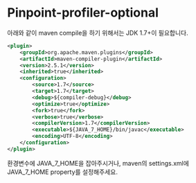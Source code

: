 Pinpoint-profiler-optional
=========

아래와 같이 maven compile을 하기 위해서는 JDK 1.7+이 필요합니다.
```xml
<plugin>
    <groupId>org.apache.maven.plugins</groupId>
    <artifactId>maven-compiler-plugin</artifactId>
    <version>2.5.1</version>
    <inherited>true</inherited>
    <configuration>
        <source>1.7</source>
        <target>1.7</target>
        <debug>${compiler-debug}</debug>
        <optimize>true</optimize>
        <fork>true</fork>
        <verbose>true</verbose>
        <compilerVersion>1.7</compilerVersion>
        <executable>${JAVA_7_HOME}/bin/javac</executable>
        <encoding>UTF-8</encoding>
    </configuration>
</plugin>
```

환경변수에 JAVA_7_HOME을 잡아주시거나, maven의 settings.xml에 JAVA_7_HOME property를 설정해주세요.